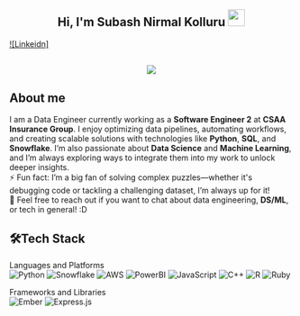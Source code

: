 <h2 align="center">Hi, I'm Subash Nirmal Kolluru  <img src="https://user-images.githubusercontent.com/39955420/147578264-bae0526c-028a-49d2-8af8-d08bb4edbd2a.gif" height="30" width="30"></h2>
 
[![Linkeidn]](https://www.linkedin.com/in/subash-nirmal-kolluru/)

<h2 align="center"><img src="https://user-images.githubusercontent.com/39955420/147578199-56632b69-b3e8-4d9f-97e2-f046a1c2cba0.gif"></h2>

<h2>About me</h2>

I am a Data Engineer currently working as a **Software Engineer 2** at **CSAA Insurance Group**. I enjoy optimizing data pipelines, automating workflows, and creating scalable solutions with technologies like **Python**, **SQL**, and **Snowflake**. I’m also passionate about **Data Science** and **Machine Learning**, and I’m always exploring ways to integrate them into my work to unlock deeper insights. 
<br />
⚡ Fun fact: I’m a big fan of solving complex puzzles—whether it's debugging code or tackling a challenging dataset, I’m always up for it!
<br />
💬 Feel free to reach out if you want to chat about data engineering, **DS/ML**, or tech in general! :D

<h2>🛠Tech Stack</h2>

Languages and Platforms  
![Python](https://img.shields.io/badge/Python-%230769AD.svg?style=for-the-badge&logo=python&logoColor=yellow)
![Snowflake](https://img.shields.io/badge/Snowflake-%23F0FFFF.svg?style=for-the-badge&logo=snowflake&logoColor=blue)
![AWS](https://img.shields.io/badge/AWS-%233334.svg?style=for-the-badge&logo=amazonwebservices&logoColor=yellow)
![PowerBI](https://img.shields.io/badge/PowerBI-%23FFFF00.svg?style=for-the-badge&logo=powerbi&logoColor=black)
![JavaScript](https://img.shields.io/badge/javascript-%23323330.svg?style=for-the-badge&logo=javascript&logoColor=%23F7DF1E)
![C++](https://img.shields.io/badge/C++-%23B0C0B0.svg?style=for-the-badge&logo=cplusplus&logoColor=blue)
![R](https://img.shields.io/badge/R-%23F6FFFF.svg?style=for-the-badge&logo=r&logoColor=blue)
![Ruby](https://img.shields.io/badge/Ruby-%23B0B0B0.svg?style=for-the-badge&logo=ruby&logoColor=red)

Frameworks and Libraries  
![Ember](https://img.shields.io/badge/ember-1C1E24?style=for-the-badge&logo=ember.js&logoColor=#D04A37)
![Express.js](https://img.shields.io/badge/express.js-%23404d59.svg?style=for-the-badge&logo=express&logoColor=%2361DAFB)








